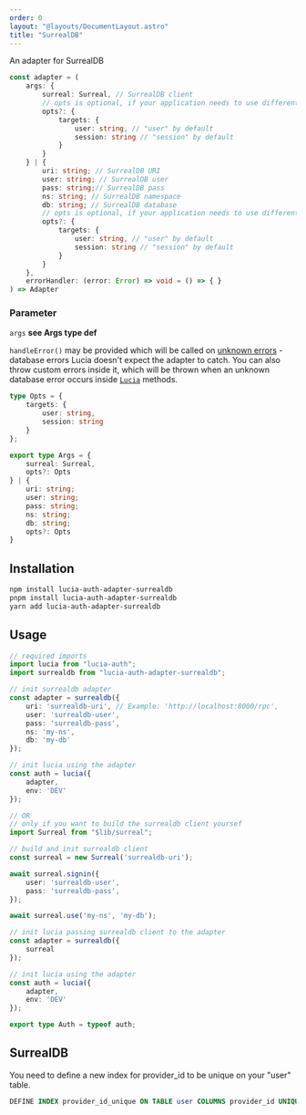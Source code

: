 ```yaml
---
order: 0
layout: "@layouts/DocumentLayout.astro"
title: "SurrealDB"
---
```


An adapter for SurrealDB

```ts
const adapter = (
	args: {
	    surreal: Surreal, // SurrealDB client
        // opts is optional, if your application needs to use different "table names" for users & sessions you can set it up here 
    	opts?: {
            targets: {
                user: string, // "user" by default
                session: string // "session" by default
            }
        }
    } | {
        uri: string; // SurrealDB URI
        user: string; // SurrealDB user
        pass: string;// SurrealDB pass
        ns: string; // SurrealDB namespace
        db: string; // SurrealDB database
        // opts is optional, if your application needs to use different "table names" for users & sessions you can set it up here 
        opts?: {
            targets: {
                user: string, // "user" by default
                session: string // "session" by default
            }
        }
    },
	errorHandler: (error: Error) => void = () => { }
) => Adapter
```

### Parameter

`args` **see Args type def**

`handleError()` may be provided which will be called on [unknown errors](/learn/basics/handle-errors#known-errors) - database errors Lucia doesn't expect the adapter to catch. You can also throw custom errors inside it, which will be thrown when an unknown database error occurs inside [`Lucia`](/reference/api/server-api#lucia) methods.

```ts
type Opts = {
	targets: {
		user: string,
		session: string
	}
};

export type Args = {
	surreal: Surreal,
	opts?: Opts
} | {
	uri: string;
	user: string;
	pass: string;
	ns: string;
	db: string;
	opts?: Opts
}
```

## Installation

```bash
npm install lucia-auth-adapter-surrealdb
pnpm install lucia-auth-adapter-surrealdb
yarn add lucia-auth-adapter-surrealdb
```

## Usage

```ts
// required imports
import lucia from "lucia-auth";
import surrealdb from "lucia-auth-adapter-surrealdb";

// init surrealdb adapter 
const adapter = surrealdb({
    uri: 'surrealdb-uri', // Example: 'http://localhost:8000/rpc',
    user: 'surrealdb-user',
    pass: 'surrealdb-pass',
    ns: 'my-ns',
    db: 'my-db'
});

// init lucia using the adapter
const auth = lucia({
    adapter,
    env: 'DEV'
});

// OR
// only if you want to build the surrealdb client yoursef 
import Surreal from "$lib/surreal";

// build and init surrealdb client
const surreal = new Surreal('surrealdb-uri');

await surreal.signin({
    user: 'surrealdb-user',
    pass: 'surrealdb-pass',
});

await surreal.use('my-ns', 'my-db');

// init lucia passing surrealdb client to the adapter
const adapter = surrealdb({
    surreal
});

// init lucia using the adapter
const auth = lucia({
    adapter,
    env: 'DEV'
});

export type Auth = typeof auth;
```

## SurrealDB 

You need to define a new index for provider_id to be unique on your "user" table.

```sql
DEFINE INDEX provider_id_unique ON TABLE user COLUMNS provider_id UNIQUE;
```
